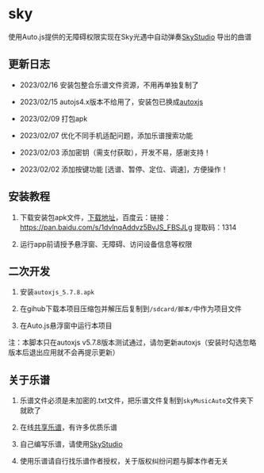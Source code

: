 # sky

使用Auto.js提供的无障碍权限实现在Sky光遇中自动弹奏[SkyStudio](https://play.google.com/store/apps/details?id=com.Maple.SkyStudio) 导出的曲谱


## 更新日志

- 2023/02/16 安装包整合乐谱文件资源，不用再单独复制了

- 2023/02/15 autojs4.x版本不给用了，安装包已换成[autoxjs](https://github.com/kkevsekk1/AutoX/releases)

- 2023/02/09 打包apk

- 2023/02/07 优化不同手机适配问题，添加乐谱搜索功能

- 2023/02/03 添加密钥（需支付获取），开发不易，感谢支持！

- 2023/02/02 添加按键功能 [选谱、暂停、定位、调速]，方便操作！

## 安装教程

1. 下载安装包apk文件，[下载地址](https://github.com/Liang2uv/sky/releases)，百度云：链接：https://pan.baidu.com/s/1dvlnqAddvz5BvJS_FBSJLg 提取码：1314

2. 运行app前请授予悬浮窗、无障碍、访问设备信息等权限

## 二次开发

1. 安装`autoxjs_5.7.8.apk`

2. 在gihub下载本项目压缩包并解压后复制到`/sdcard/脚本/`中作为项目文件

3. 在Auto.js悬浮窗中运行本项目

注：本脚本只在autoxjs v5.7.8版本测试通过，请勿更新autoxjs（安装时勾选忽略版本后退出应用就不会再提示更新）

## 关于乐谱

1. 乐谱文件必须是未加密的.txt文件，把乐谱文件复制到`skyMusicAuto`文件夹下就欧了

2. 在线[共享乐谱](https://github.com/StageGuard/SkyAutoPlayerScript/tree/master/shared_sheets)，有许多优质乐谱

3. 自己编写乐谱，请使用[SkyStudio](https://play.google.com/store/apps/details?id=com.Maple.SkyStudio) 

2. 使用乐谱请自行找乐谱作者授权，关于版权纠纷问题与脚本作者无关


